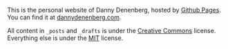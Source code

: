 This is the personal website of Danny Denenberg, hosted by [Github Pages](https://pages.github.com/). You can find it at [dannydenenberg.com](https://dannydenenberg.com).

All content in `_posts` and `_drafts` is under the [Creative Commons](https://creativecommons.org/) license. Everything else is under the [MIT](https://opensource.org/licenses/MIT) license.

